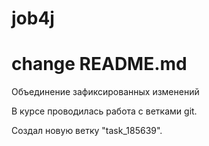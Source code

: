 ﻿# job4j
# change README.md

Объединение зафиксированных изменений

В курсе проводилась работа с ветками git.

Создал новую ветку "task_185639".
